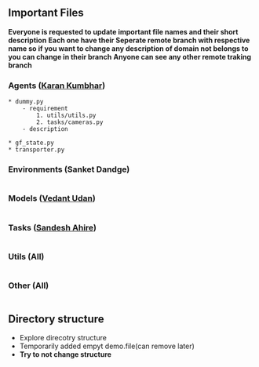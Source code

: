 ## Important Files
**Everyone is requested to update important file names and their short description**
**Each one have their Seperate remote branch with respective name so if you want to change any description of domain not belongs to you can change in their branch**
**Anyone can see any other remote traking branch**

### Agents ([Karan Kumbhar](https://github.com/karankumbhar47))
```
* dummy.py
    - requirement 
        1. utils/utils.py
        2. tasks/cameras.py
    - description         

* gf_state.py
* transporter.py
```

### Environments (Sanket Dandge)
```
```

### Models ([Vedant Udan](https://github.com/Vedant-Udan))
```
```

### Tasks ([Sandesh Ahire](https://github.com/SandeshAhire))
```
```

### Utils (All)
```
```

### Other (All)
```
```


## Directory structure
- Explore direcotry structure 
- Temporarily added empyt demo.file(can remove later)
- **Try to not change structure**